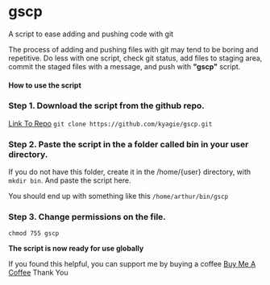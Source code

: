 # gscp
A script to ease adding and pushing code with git

The process of adding and pushing files with git may tend to be boring and repetitive.
Do less with one script, check git status, add files to staging area, commit the staged files with a message, and push with **"gscp"** script.

#### How to use the script
### Step 1. Download the script from the github repo.
[Link To Repo](https://github.com/kyagie/gscp.git)
`git clone https://github.com/kyagie/gscp.git`
### Step 2. Paste the script in the a folder called bin in your user directory.
If you do not have this folder, create it in the /home/{user} directory, with `mkdir bin`. And paste the script here.

You should end up with something like this `/home/arthur/bin/gscp`

### Step 3. Change permissions on the file.
`chmod 755 gscp`

**The script is now ready for use globally**

If you found this helpful, you can support me by buying a coffee [Buy Me A Coffee](https://www.buymeacoffee.com/kyagie)
Thank You
